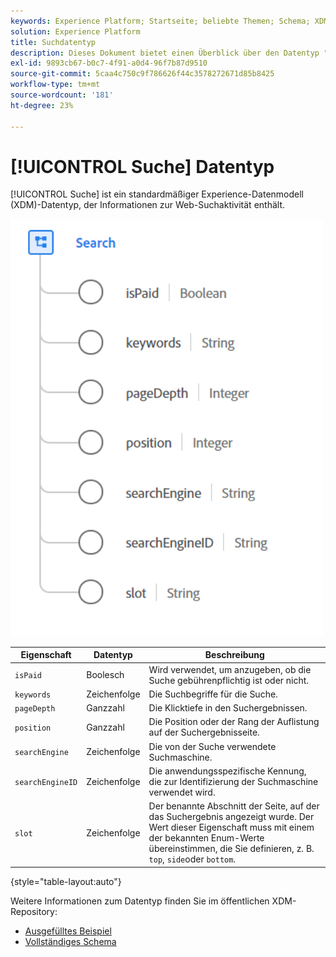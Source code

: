 ```yaml
---
keywords: Experience Platform; Startseite; beliebte Themen; Schema; XDM; Felder; Schemas; Schemas; Suche; Datentyp; Datentyp; Datentyp; Datentyp
solution: Experience Platform
title: Suchdatentyp
description: Dieses Dokument bietet einen Überblick über den Datentyp "Search Experience Data Model (XDM)".
exl-id: 9893cb67-b0c7-4f91-a0d4-96f7b87d9510
source-git-commit: 5caa4c750c9f786626f44c3578272671d85b8425
workflow-type: tm+mt
source-wordcount: '181'
ht-degree: 23%

---
```


# [!UICONTROL Suche] Datentyp

[!UICONTROL Suche] ist ein standardmäßiger Experience-Datenmodell (XDM)-Datentyp, der Informationen zur Web-Suchaktivität enthält.

<img src="../images/data-types/search.PNG" width="500" /><br />

| Eigenschaft | Datentyp | Beschreibung |
| --- | --- | --- |
| `isPaid` | Boolesch | Wird verwendet, um anzugeben, ob die Suche gebührenpflichtig ist oder nicht. |
| `keywords` | Zeichenfolge | Die Suchbegriffe für die Suche. |
| `pageDepth` | Ganzzahl | Die Klicktiefe in den Suchergebnissen. |
| `position` | Ganzzahl | Die Position oder der Rang der Auflistung auf der Suchergebnisseite. |
| `searchEngine` | Zeichenfolge | Die von der Suche verwendete Suchmaschine. |
| `searchEngineID` | Zeichenfolge | Die anwendungsspezifische Kennung, die zur Identifizierung der Suchmaschine verwendet wird. |
| `slot` | Zeichenfolge | Der benannte Abschnitt der Seite, auf der das Suchergebnis angezeigt wurde. Der Wert dieser Eigenschaft muss mit einem der bekannten Enum-Werte übereinstimmen, die Sie definieren, z. B. `top`, `side`oder `bottom`. |

{style="table-layout:auto"}

Weitere Informationen zum Datentyp finden Sie im öffentlichen XDM-Repository:

* [Ausgefülltes Beispiel](https://github.com/adobe/xdm/blob/master/components/datatypes/search.example.1.json)
* [Vollständiges Schema](https://github.com/adobe/xdm/blob/master/components/datatypes/search.schema.json)
